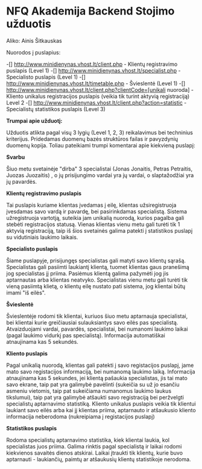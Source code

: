 # NFQ Akademija Backend Stojimo užduotis

Aliko: Ainis Šitkauskas

 Nuorodos į puslapius: 

-[] http://www.minidienynas.vhost.lt/client.php  - Klientų registravimo puslapis (Level 1)
-[] http://www.minidienynas.vhost.lt/specialist.php  - Specialisto puslapis (Level 1)
-[] http://www.minidienynas.vhost.lt/timetable.php  - Švieslentė (Level 1)
-[] http://www.minidienynas.vhost.lt/client.php?clientCode=[unikali nuoroda]  - Kliento unikalus registracijos puslapis (veikia tik turint aktyvią registraciją) Level 2
-[] http://www.minidienynas.vhost.lt/client.php?action=statistic  - Specialistų statistikos puslapis (Level 3)

**Trumpai apie užduotį:**

Užduotis atlikta pagal visų 3 lygių (Level 1, 2, 3) reikalavimus bei techninius kriterijus. Pridedamas duomenų bazės struktūros failas ir pavyzdynių duomenų kopija.
Toliau pateikiami trumpi komentarai apie kiekvieną puslapį:

**Svarbu** 

Šiuo metu svetainėje "dirba" 3 specialistai (Jonas Jonaitis, Petras Petraitis, Juozas Juozaitis) , o jų prisijungimo vardai yra jų vardai, o slaptažodžiai yra jų pavardės.

**Klientų registravimo puslapis**

Tai puslapis kuriame klientas įvedamas į eilę, klientas užsiregistruoja įvesdamas savo vardą ir pavardę, bei pasirinkdamas specialistą.
Sistema užregistruoja vartotją, suteikia jam unikalią nuorodą, kurios pagalba gali stebėti registracijos statusą.
Vienas klientas vienu metu gali turėti tik 1 aktyvią registraciją, taip iš šios svetainės galima patekti į statistikos puslapį su vidutiniais laukimo laikais.

**Specialisto puslapis**

Šiame puslapyje, prisijungęs specialistas gali matyti savo klientų sąrašą. Specialistas gali pasiimti laukiantį klientą, tuomet klientas gaus pranešimą jog specialistas jį priima.
Pasiėmus klientą galima pažymėti jog jis aptarnautas arba klientas neatvyko. Specialistas vienu metu gali turėti tik vieną pasiimtą klietą, o klientų eilę nustato pati sistema, jog klientai būtų imami "iš eilės".

**Švieslentė** 

Švieslentėje rodomi tik klientai, kuriuos šiuo metu aptarnauja specialistai, bei klientai kurie greičiausiai sulauksiantys savo eilės pas specialistą. 
Atvaizduojami vardai, pavardės, specialistai, bei numanomi laukimo laikai (pagal laukimo vidurkį pas specialistą). Informacija automatiškai atnaujinama kas 5 sekundės.

**Kliento puslapis** 

Pagal unikalią nuorodą, klientas gali patekti į savo registacijos puslapį, jame mato savo registacijos informaciją, bei numanomą laukimo laiką.
Informacija atnaujinama kas 5 sekundes, jei klientą pašaukia specialistas, jis tai mato savo ekrane, taip pat yra galimybė pavėlinti (sukeičia su už jo esančiu asmeniu vietomis, taip pat sukeičiama numanomus laukimo laukus tikslumui),
taip pat yra galimybė atšaukti savo registraciją bei peržvelgti specialistų aptarnavimo statistiką. 
Kliento unikalus puslapis veikia tik klientui laukiant savo eilės arba kai jį klientas priima, aptarnauto ir atšaukusio kliento informacija neberodoma (nukreipiama į registacijos puslapį)

**Statistikos puslapis**

Rodoma specialistų aptarnavimo statistika, kiek klientai laukia, kol specialistas juos priima. Galima rinktis pagal specialistą ir laikai rodomi kiekvienos savaitės dienos atskirai.
Laikai įtraukti tik klientų, kurie buvo aptarnauti - laukiančių, paimtų ar atšaukusių klientų statistikoje nerodoma.

